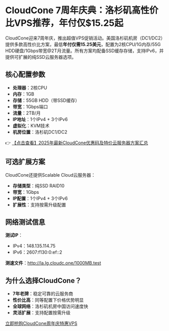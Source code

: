 # CloudCone 7周年庆典：洛杉矶高性价比VPS推荐，年付仅$15.25起

CloudCone迎来7周年庆，推出超值VPS促销活动。美国洛杉矶机房（DC1/DC2）提供多款高性价比方案，最低**年付仅需15.25美元**，配置为2核CPU/1G内存/55G HDD硬盘/1Gbps带宽@2T月流量。所有方案均配备SSD缓存存储，支持IPv6，并提供可扩展的纯SSD云服务器选项。

## 核心配置参数
- **处理器**：2核CPU
- **内存**：1GB
- **存储**：55GB HDD（带SSD缓存）
- **带宽**：1Gbps端口
- **流量**：2TB/月
- **IP地址**：1个IPv4 + 3个IPv6
- **虚拟化**：KVM技术
- **机房位置**：洛杉矶DC1/DC2

👉 [【点击查看】2025年最新CloudCone优惠码及特价云服务器方案汇总](https://bit.ly/Cloudcone)

## 可选扩展方案
CloudCone还提供Scalable Cloud云服务器：
- **存储类型**：纯SSD RAID10
- **带宽**：1Gbps
- **IP配置**：1个IPv4 + 3个IPv6
- **扩展性**：支持按需升级配置

## 网络测试信息
**测试IP**：
- IPv4：148.135.114.75
- IPv6：2607:f130:0:ef::2

**测速文件**：http://la.lg.cloudc.one/1000MB.test

## 为什么选择CloudCone？
- **7年老牌**：稳定可靠的云服务商
- **性价比高**：同等配置下价格优势明显
- **全球网络**：洛杉矶机房中国访问速度快
- **灵活扩展**：支持配置按需升级

[立即抢购CloudCone周年庆特惠VPS](https://bit.ly/Cloudcone)